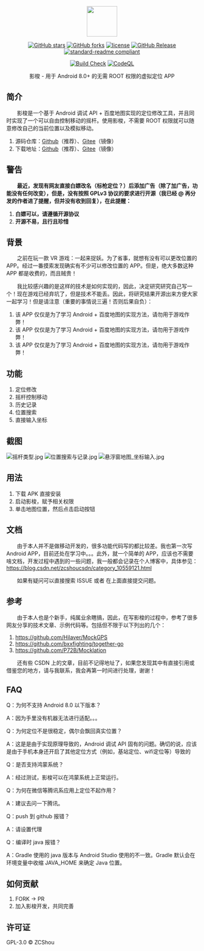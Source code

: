 <p align="center">
<img src="./docs/images/LOGO.png" height="80"/>
</p>

<div align="center">

[![GitHub stars](https://img.shields.io/github/stars/ZCShou/GoGoGo?logo=github)](https://github.com/ZCShou/GoGoGo/stargazers)
[![GitHub forks](https://img.shields.io/github/forks/ZCShou/GoGoGo?logo=github)](https://github.com/ZCShou/GoGoGo/network)
[![license](https://img.shields.io/github/license/ZCShou/GoGoGo)](https://github.com/ZCShou/GoGoGo/blob/master/LICENSE)
[![GitHub Release](https://img.shields.io/github/v/release/ZCShou/GoGoGo?label=Release)](https://github.com/ZCShou/GoGoGo/releases)
[![standard-readme compliant](https://img.shields.io/badge/readme%20style-standard-brightgreen.svg?style=flat-square)](https://github.com/RichardLitt/standard-readme)
</div>
<div align="center">

[![Build Check](https://github.com/ZCShou/GoGoGo/actions/workflows/build-check.yml/badge.svg)](https://github.com/ZCShou/GoGoGo/actions/workflows/build-check.yml)
[![CodeQL](https://github.com/ZCShou/GoGoGo/actions/workflows/codeql-analysis.yml/badge.svg)](https://github.com/ZCShou/GoGoGo/actions/workflows/codeql-analysis.yml)
</div>

<div align="center">
影梭 - 用于 Android 8.0+ 的无需 ROOT 权限的虚拟定位 APP
</div>

## 简介
&emsp;&emsp;影梭是一个基于 Android 调试 API + 百度地图实现的定位修改工具，并且同时实现了一个可以自由控制移动的摇杆。使用影梭，不需要 ROOT 权限就可以随意修改自己的当前位置以及模拟移动。

1. 源码仓库：[Github](https://github.com/ZCShou/GoGoGo)（推荐）、[Gitee](https://gitee.com/itexp/gogogo)（镜像）
2. 下载地址：[Github](https://github.com/ZCShou/GoGoGo/releases)（推荐）、[Gitee](https://gitee.com/itexp/gogogo/releases)（镜像）

## 警告
&emsp;&emsp;**最近，发现有网友直接白嫖改名（标枪定位？）后添加广告（除了加广告，功能没有任何改变），但是，没有按照 GPLv3 协议的要求进行开源（我已经 @ 再分发的作者进了提醒，但并没有收到回复），在此提醒：**
1. **白嫖可以，请遵循开源协议**
2. **开源不易，且行且珍惜**

## 背景
&emsp;&emsp;之前在玩一款 VR 游戏：一起来捉妖。为了省事，就想有没有可以更改位置的 APP。经过一番摸索发现确实有不少可以修改位置的 APP。但是，绝大多数这种 APP 都是收费的，而且贼贵！

&emsp;&emsp;我比较感兴趣的是这样的技术是如何实现的，因此，决定研究研究自己写一个！现在游戏已经弃坑了，但是技术不能丢。因此，将研究结果开源出来方便大家一起学习！但是请注意（重要的事情说三遍！否则后果自负）：

1. 该 APP 仅仅是为了学习 Android + 百度地图的实现方法，请勿用于游戏作弊！
2. 该 APP 仅仅是为了学习 Android + 百度地图的实现方法，请勿用于游戏作弊！
3. 该 APP 仅仅是为了学习 Android + 百度地图的实现方法，请勿用于游戏作弊！

## 功能
1. 定位修改
2. 摇杆控制移动
3. 历史记录
4. 位置搜索
5. 直接输入坐标

## 截图
![摇杆类型.jpg](./docs/images/摇杆类型.jpg)
![位置搜索与记录.jpg](./docs/images/位置搜索与记录.jpg)
![悬浮窗地图_坐标输入.jpg](./docs/images/悬浮窗地图_坐标输入.jpg)

## 用法
1. 下载 APK 直接安装
2. 启动影梭，赋予相关权限
3. 单击地图位置，然后点击启动按钮

## 文档
&emsp;&emsp;由于本人并不是做移动开发的，很多功能代码写的都比较差。我也第一次写  Android APP，目前还处在学习中。。。此外，就一个简单的 APP，应该也不需要啥文档，开发过程中遇到的一些问题，我一般都会记录在个人博客中，具体参见：https://blog.csdn.net/zcshoucsdn/category_10559121.html

&emsp;&emsp;如果有疑问可以直接搜索 ISSUE 或者 在上面直接提交问题。

## 参考
&emsp;&emsp;由于本人也是个新手，纯属业余瞎搞，因此，在写影梭的过程中，参考了很多网友分享的技术文章、示例代码等。包括但不限于以下列出的几个：
1. https://github.com/Hilaver/MockGPS
2. https://github.com/bxxfighting/together-go
3. https://github.com/P72B/Mocklation

&emsp;&emsp;还有些 CSDN 上的文章，目前不记得地址了，如果您发现其中有直接引用或借鉴您的地方，请与我联系，我会再第一时间进行处理，谢谢！

## FAQ
Q：为何不支持 Android 8.0 以下版本？

A：因为手里没有机器无法进行适配。。。

Q：为何定位不是很稳定，偶尔会飘回真实位置？

A：这是是由于实现原理导致的，Android 调试 API 固有的问题。确切的说，应该是由于手机本身还开启了其他定位方式（例如，基站定位、wifi定位等）导致的

Q：是否支持鸿蒙系统？

A：经过测试，影梭可以在鸿蒙系统上正常运行。

Q：为何在微信等腾讯系应用上定位不起作用？

A：建议去问一下腾讯。

Q：push 到 github 报错？

A：请设置代理

Q：编译时 java 报错？

A：Gradle 使用的 java 版本与 Android Studio 使用的不一致。Gradle 默认会在环境变量中收缩 JAVA_HOME 来确定 Java 位置。

## 如何贡献
1. FORK -> PR
2. 加入影梭开发，共同完善

## 许可证
GPL-3.0 © ZCShou
